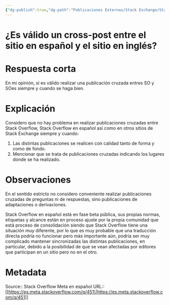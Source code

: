 ```yaml
---
{"dg-publish":true,"dg-path":"Publicaciones Externas/Stack Exchange/Stack Overflow en español/Stack Overflow en español Meta/es.meta.stackoverflow.com-451.md","permalink":"/publicaciones-externas/stack-exchange/stack-overflow-en-espanol/stack-overflow-en-espanol-meta/es-meta-stackoverflow-com-451/","title":"¿Es válido un cross-post entre el sitio en español y el sitio en inglés?","hide":true,"noteIcon":"\"0\"","created":"2024-04-03T12:49:10.418-06:00","updated":"2024-04-05T16:43:58.776-06:00"}
---
```


# ¿Es válido un cross-post entre el sitio en español y el sitio en inglés?

# Respuesta corta

En mi opinión, sí es válido realizar una publicación cruzada entres SO y SOes siempre y cuando se haga bien.

# Explicación
Considero que no hay problema en realizar publicaciones cruzadas entre Stack Overflow, Stack Overflow en español así como en otros sitios de Stack Exchange siempre y cuando:

1. Las distintas publicaciones se realicen con calidad tanto de forma y como de fondo.
2. Mencionar que se trata de publicaciones cruzadas indicando los lugares donde se ha realizado.


# Observaciones

En el sentido estricto no considero conveniente realizar publicaciones cruzadas de preguntas ni de respuestas, sino publicaciones de adaptaciones o derivaciones. 

Stack Overflow en español está en fase beta pública, sus propias normas, etiquetas y alcance están en proceso ajuste por la propia comunidad que está proceso de consolidación siendo que Stack Overflow tiene una situación muy diferente, por lo que es muy probable que una traducción directa podría no funcionar pero más importante aún, podría ser muy complicado mantener sincronizadas las distintas publicaciones, en particular, debido a la posibilidad de que se vean afectadas por editores que participan en un sitio pero no en el otro.


# Metadata
Source:: Stack Overflow Meta en español
URL:: [[https://es.meta.stackoverflow.com/q/451\|https://es.meta.stackoverflow.com/q/451]]

